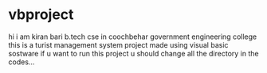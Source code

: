 # vbproject
hi i am kiran bari
b.tech cse in coochbehar government engineering college
this is a turist management system project made using visual basic sostware
if u want to run this project u should change all the directory in the codes...
